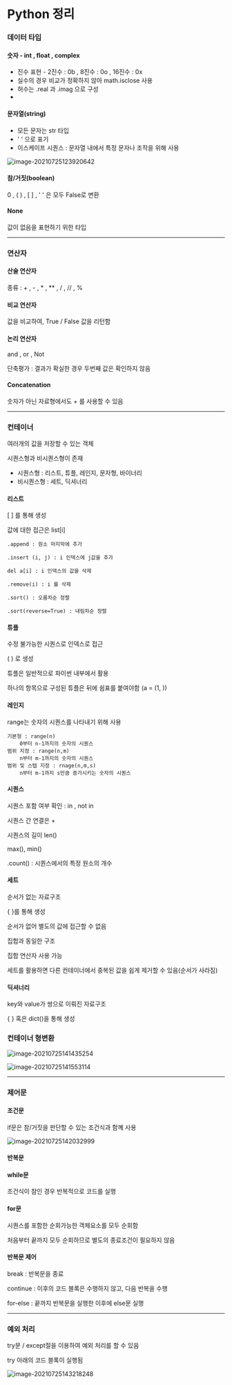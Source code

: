 #  Python 정리



###  데이터 타입

#### 숫자 - int , float , complex

* 진수 표현 - 2진수 : 0b , 8진수 : 0o , 16진수 : 0x
* 실수의 경우 비교가 정확하지 않아 math.isclose 사용
* 허수는 .real 과 .imag 으로 구성
* 

#### 문자열(string)

* 모든 문자는 str 타입
* ' ' 으로 표기
* 이스케이프 시퀀스 : 문자열 내에서 특정 문자나 조작을 위해 사용

![image-20210725123920642](python1.assets/image-20210725123920642.png)



#### 참/거짓(boolean)

0 , ( ) , [ ] , ' ' 은 모두 False로 변환

#### None

값이 없음을 표현하기 위한 타입

_____

###  연산자

####  산술 연산자

종류 : + , - , * , ** , / , // , %

####  비교 연산자

값을 비교하여, True / False 값을 리턴함

####  논리 연산자

and , or , Not

단축평가 : 결과가 확실한 경우 두번째 값은 확인하지 않음

#### Concatenation

숫자가 아닌 자료형에서도 + 를 사용할 수 있음

_____

###  컨테이너

여러개의 값을 저장할 수 있는 객체

시퀀스형과 비시퀀스형이 존재

* 시퀀스형 : 리스트, 튜플, 레인지, 문자형, 바이너리
* 비시퀀스형 : 세트, 딕셔너리

####  리스트

[ ] 를 통해 생성

값에 대한 접근은 list[i]

```
.append : 원소 마지막에 추가

.insert (i, j) : i 인덱스에 j값을 추가

del a[i] : i 인덱스의 값을 삭제

.remove(i) : i 를 삭제

.sort() : 오름차순 정렬

.sort(reverse=True) : 내림차순 정렬
```

####  튜플

수정 불가능한 시퀀스로 인덱스로 접근

( ) 로 생성

튜플은 일반적으로 파이썬 내부에서 활용

하나의 항목으로 구성된 튜플은 뒤에 쉼표를 붙여야함 (a = (1, ))

####  레인지

range는 숫자의 시퀀스를 나타내기 위해 사용

```
기본형 : range(n)
	0부터 n-1까지의 숫자의 시퀀스
범위 지정 : range(n,m)
	n부터 m-1까지의 숫자의 시퀀스
범위 및 스텝 지정 : rnage(n,m,s)
	n부터 m-1까지 s만큼 증가시키는 숫자의 시퀀스
```

####  시퀀스

시퀀스 포함 여부 확인 : in , not in

시퀀스 간 연결은 +

시퀀스의 길이 len()

max(), min()

.count() : 시퀀스에서의 특정 원소의 개수

#### 세트

순서가 없는 자료구조

{ }를 통해 생성

순서가 없어 별도의 값에 접근할 수 없음

집합과 동일한 구조

집합 연산자 사용 가능

세트를 활용하면 다른 컨테이너에서 중복된 값을 쉽게 제거할 수 있음(순서가 사라짐)

#### 딕셔너리

key와 value가 쌍으로 이뤄진 자료구조

{ } 혹은 dict()을 통해 생성

### 컨테이너 형변환

![image-20210725141435254](python1.assets/image-20210725141435254.png)

![image-20210725141553114](python1.assets/image-20210725141553114.png)

_____

###  제어문

####  조건문

if문은 참/거짓을 판단할 수 있는 조건식과 함꼐 사용

![image-20210725142032999](python1.assets/image-20210725142032999.png)

####  반복문

####  while문

조건식이 참인 경우 반복적으로 코드를 실행

####  for문

시퀀스를 포함한 순회가능한 객체요소를 모두 순회함

처음부터 끝까지 모두 순회하므로 별도의 종료조건이 필요하지 않음

####  반복문 제어

break : 반복문을 종료

continue : 이후의 코드 블록은 수행하지 않고, 다음 반복을 수행

for-else : 끝까지 반복문을 실행한 이후에 else문 실행

_____

###  예외 처리

try문 / except절을 이용하여 예외 처리를 할 수 있음

try 아래의 코드 블록이 실행됨

![image-20210725143218248](python1.assets/image-20210725143218248.png)